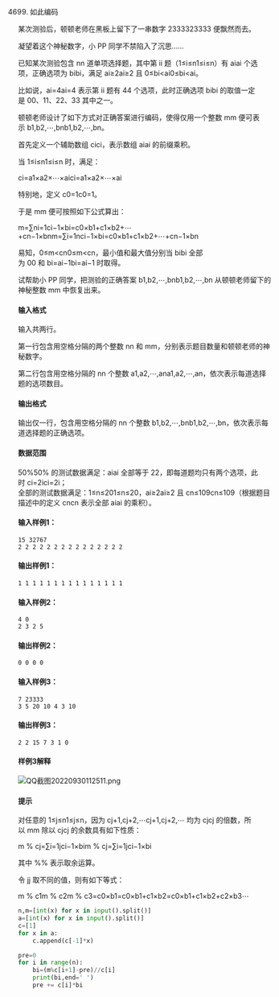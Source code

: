 4699. 如此编码


某次测验后，顿顿老师在黑板上留下了一串数字 2333323333 便飘然而去。

凝望着这个神秘数字，小 PP 同学不禁陷入了沉思……

已知某次测验包含 nn 道单项选择题，其中第 ii 题（1≤i≤n1≤i≤n）有 aiai 个选项，正确选项为 bibi，满足 ai≥2ai≥2 且 0≤bi<ai0≤bi<ai。

比如说，ai=4ai=4 表示第 ii 题有 44 个选项，此时正确选项 bibi 的取值一定是 00、11、22、33 其中之一。

顿顿老师设计了如下方式对正确答案进行编码，使得仅用一个整数 mm 便可表示 b1,b2,⋯,bnb1,b2,⋯,bn。

首先定义一个辅助数组 cici，表示数组 aiai 的前缀乘积。

当 1≤i≤n1≤i≤n 时，满足：

ci=a1×a2×⋯×aici=a1×a2×⋯×ai

特别地，定义 c0=1c0=1。

于是 mm 便可按照如下公式算出：

m=∑ni=1ci−1×bi=c0×b1+c1×b2+⋯+cn−1×bnm=∑i=1nci−1×bi=c0×b1+c1×b2+⋯+cn−1×bn

易知，0≤m<cn0≤m<cn，最小值和最大值分别当 bibi 全部为 00 和 bi=ai−1bi=ai−1 时取得。

试帮助小 PP 同学，把测验的正确答案 b1,b2,⋯,bnb1,b2,⋯,bn 从顿顿老师留下的神秘整数 mm 中恢复出来。

#### 输入格式

输入共两行。

第一行包含用空格分隔的两个整数 nn 和 mm，分别表示题目数量和顿顿老师的神秘数字。

第二行包含用空格分隔的 nn 个整数 a1,a2,⋯,ana1,a2,⋯,an，依次表示每道选择题的选项数目。

#### 输出格式

输出仅一行，包含用空格分隔的 nn 个整数 b1,b2,⋯,bnb1,b2,⋯,bn，依次表示每道选择题的正确选项。

#### 数据范围

50%50% 的测试数据满足：aiai 全部等于 22，即每道题均只有两个选项，此时 ci=2ici=2i；  
全部的测试数据满足：1≤n≤201≤n≤20，ai≥2ai≥2 且 cn≤109cn≤109（根据题目描述中的定义 cncn 表示全部 aiai 的乘积）。

#### 输入样例1：

```
15 32767
2 2 2 2 2 2 2 2 2 2 2 2 2 2 2
```

#### 输出样例1：

```
1 1 1 1 1 1 1 1 1 1 1 1 1 1 1
```

#### 输入样例2：

```
4 0
2 3 2 5
```

#### 输出样例2：

```
0 0 0 0
```

#### 输入样例3：

```
7 23333
3 5 20 10 4 3 10
```

#### 输出样例3：

```
2 2 15 7 3 1 0
```

#### 样例3解释

![QQ截图20220930112511.png](https://p3-juejin.byteimg.com/tos-cn-i-k3u1fbpfcp/5edd9445df76444a8d938f2b8f20a7e3~tplv-k3u1fbpfcp-zoom-1.image)

#### 提示

对任意的 1≤j≤n1≤j≤n，因为 cj+1,cj+2,⋯cj+1,cj+2,⋯ 均为 cjcj 的倍数，所以 mm 除以 cjcj 的余数具有如下性质：

m % cj=∑i=1jci−1×bim % cj=∑i=1jci−1×bi

其中 %% 表示取余运算。

令 jj 取不同的值，则有如下等式：

m % c1m % c2m % c3=c0×b1=c0×b1+c1×b2=c0×b1+c1×b2+c2×b3⋯

```py
n,m=[int(x) for x in input().split()]
a=[int(x) for x in input().split()]
c=[1]
for x in a:
    c.append(c[-1]*x)

pre=0
for i in range(n):
    bi=(m%c[i+1]-pre)//c[i]
    print(bi,end=' ')
    pre += c[i]*bi
```